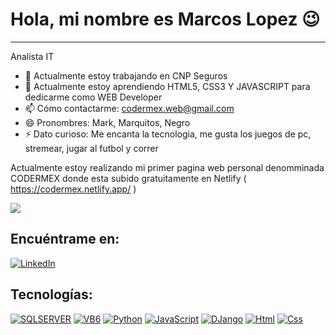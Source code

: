 # Hola, mi nombre es Marcos Lopez 😉
- - -
Analista IT
- 🔭 Actualmente estoy trabajando en CNP Seguros
- 🌱 Actualmente estoy aprendiendo HTML5, CSS3 Y JAVASCRIPT para dedicarme como WEB Developer
- 📫 Cómo contactarme: codermex.web@gmail.com
- 😄 Pronombres: Mark, Marquitos, Negro
- ⚡ Dato curioso: Me encanta la tecnologia, me gusta los juegos de pc, stremear, jugar al futbol y correr

Actualmente estoy realizando mi primer pagina web personal denomminada CODERMEX donde esta subido gratuitamente en Netlify 
( https://codermex.netlify.app/ )
<br>

![](https://img.shields.io/badge/Estado-En%20Proceso-green)
<br>

## Encuéntrame en:
[![LinkedIn](https://img.shields.io/badge/LinkedIn-MLopez-blue)](https://www.linkedin.com/in/marcos-antonio-lopez-561a69221/)
<br>
## Tecnologías:
[![SQLSERVER](https://img.shields.io/badge/SQLSERVER-e39417?style=for-the-badge&labelColor=101010)]()
[![VB6](https://img.shields.io/badge/vb6-white?style=for-the-badge&labelColor=000000)]()
[![Python](https://img.shields.io/badge/PYTHON-orange?style=for-the-badge&logo=labelColor=101010)]()
[![JavaScript](https://img.shields.io/badge/JAVASCRIPT-yellow?style=for-the-badge&labelColor=101010)]()
[![DJango](https://img.shields.io/badge/DJANGO-yellow?style=for-the-badge&labelColor=101010)]()
[![Html](https://img.shields.io/badge/HTML-yellow?style=for-the-badge&labelColor=101010)]()
[![Css](https://img.shields.io/badge/CSS-yellow?style=for-the-badge&labelColor=101010)]()



 
